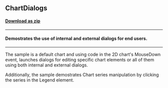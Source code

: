 ## ChartDialogs
#### [Download as zip](https://grapecity.github.io/DownGit/#/home?url=https://github.com/GrapeCity/ComponentOne-WinForms-Samples/tree/master/NetFramework\Charts\CS\ChartDialogs)
____
#### Demostrates the use of internal and external dialogs for end users.
____
The sample is a default chart and using code in the 2D chart's MouseDown event, launches dialogs for editing specific chart elements or all of them using both internal and external dialogs.

Additionally, the sample demostrates Chart series manipulation by clicking the series in the Legend element.